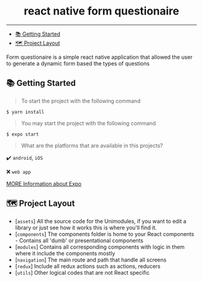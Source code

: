 
<p align="center">
  <h1 align="center">react native form questionaire</h1>
</p>

  
---

- [📚 Getting Started](#-Getting-Started)
- [🗺 Project Layout](#-project-layout)

Form questionaire is a simple react native application that allowed the user to generate a dynamic form based the types of questions 


## 📚 Getting Started

> To start the project with the following command

`$ yarn install`

> You may start the project with the following command 

`$ expo start`

> What are the platforms that are available in this projects? 

:heavy_check_mark: 
`android`, `iOS`

:x:
`web app`

[MORE Information about Expo](https://docs.expo.io/)

## 🗺 Project Layout

- [`assets`] All the source code for the Unimodules, if you want to edit a library or just see how it works this is where you'll find it.
- [`components`] The components folder is home to your React components - Contains all 'dumb' or presentational components
- [`modules`] Contains all corresponding components with logic in them where it include the components mostly
- [`navigation`] The main route and path that handle all screens
- [`redux`] Include all redux actions such as actions, reducers
- [`utils`] Other logical codes that are not React specific


